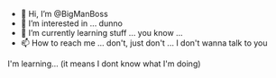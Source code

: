- 👋 Hi, I’m @BigManBoss
- 👀 I’m interested in ... dunno
- 🌱 I’m currently learning stuff ... you know ...
- 📫 How to reach me ... don't, just don't ... I don't wanna talk to you

I'm learning... (it means I dont know what I'm doing)
